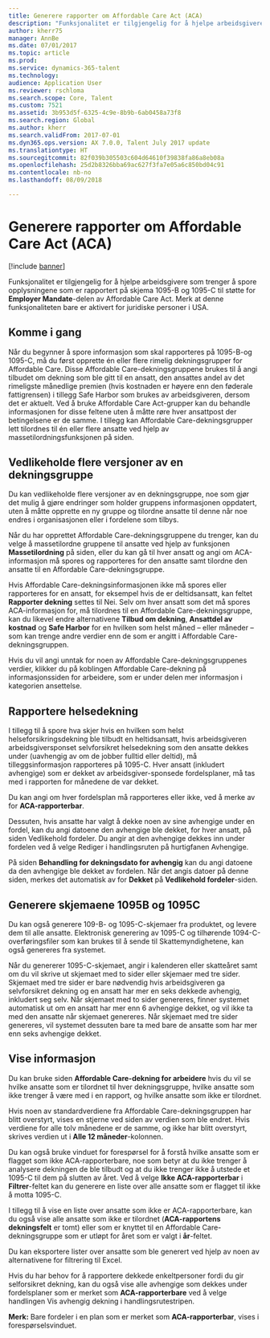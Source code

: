 ```yaml
---
title: Generere rapporter om Affordable Care Act (ACA)
description: "Funksjonalitet er tilgjengelig for å hjelpe arbeidsgivere som trenger å spore opplysningene som er rapportert på skjema 1095-B og 1095-C til støtte for Employer Mandate-delen av Affordable Care Act. Merk at denne funksjonaliteten bare er aktivert for juridiske personer i USA."
author: kherr75
manager: AnnBe
ms.date: 07/01/2017
ms.topic: article
ms.prod: 
ms.service: dynamics-365-talent
ms.technology: 
audience: Application User
ms.reviewer: rschloma
ms.search.scope: Core, Talent
ms.custom: 7521
ms.assetid: 3b953d5f-6325-4c9e-8b9b-6ab0458a73f8
ms.search.region: Global
ms.author: kherr
ms.search.validFrom: 2017-07-01
ms.dyn365.ops.version: AX 7.0.0, Talent July 2017 update
ms.translationtype: HT
ms.sourcegitcommit: 82f039b305503c604d64610f39838fa86a8eb08a
ms.openlocfilehash: 25d2b8326bba69ac627f3fa7e05a6c850bd04c91
ms.contentlocale: nb-no
ms.lasthandoff: 08/09/2018

---
```

# <a name="generate-affordable-care-act-aca-reports"></a>Generere rapporter om Affordable Care Act (ACA)

[!include [banner](includes/banner.md)]

Funksjonalitet er tilgjengelig for å hjelpe arbeidsgivere som trenger å spore opplysningene som er rapportert på skjema 1095-B og 1095-C til støtte for **Employer Mandate**-delen av Affordable Care Act. Merk at denne funksjonaliteten bare er aktivert for juridiske personer i USA.

## <a name="getting-started"></a>Komme i gang
Når du begynner å spore informasjon som skal rapporteres på 1095-B-og 1095-C, må du først opprette én eller flere rimelig dekningsgrupper for Affordable Care. Disse Affordable Care-dekningsgruppene brukes til å angi tilbudet om dekning som ble gitt til en ansatt, den ansattes andel av det rimeligste månedlige premien (hvis kostnaden er høyere enn den føderale fattigrensen) i tillegg Safe Harbor som brukes av arbeidsgiveren, dersom det er aktuelt. Ved å bruke Affordable Care Act-grupper kan du behandle informasjonen for disse feltene uten å måtte røre hver ansattpost der betingelsene er de samme. I tillegg kan Affordable Care-dekningsgrupper lett tilordnes til én eller flere ansatte ved hjelp av massetilordningsfunksjonen på siden.

## <a name="maintaining-multiple-versions-of-a-coverage-group"></a>Vedlikeholde flere versjoner av en dekningsgruppe
Du kan vedlikeholde flere versjoner av en dekningsgruppe, noe som gjør det mulig å gjøre endringer som holder gruppens informasjonen oppdatert, uten å måtte opprette en ny gruppe og tilordne ansatte til denne når noe endres i organisasjonen eller i fordelene som tilbys. 

Når du har opprettet Affordable Care-dekningsgruppene du trenger, kan du velge å massetilordne gruppene til ansatte ved hjelp av funksjonen **Massetilordning** på siden, eller du kan gå til hver ansatt og angi om ACA-informasjon må spores og rapporteres for den ansatte samt tilordne den ansatte til en Affordable Care-dekningsgruppe.

Hvis Affordable Care-dekningsinformasjonen ikke må spores eller rapporteres for en ansatt, for eksempel hvis de er deltidsansatt, kan feltet **Rapporter dekning** settes til Nei. Selv om hver ansatt som det må spores ACA-informasjon for, må tilordnes til en Affordable Care-dekningsgruppe, kan du likevel endre alternativene **Tilbud om dekning**, **Ansattdel av kostnad** og **Safe Harbor** for en hvilken som helst måned – eller måneder – som kan trenge andre verdier enn de som er angitt i Affordable Care-dekningsgruppen.

Hvis du vil angi unntak for noen av Affordable Care-dekningsgruppenes verdier, klikker du på koblingen Affordable Care-dekning på informasjonssiden for arbeidere, som er under delen mer informasjon i kategorien ansettelse.

## <a name="reporting-health-care-coverage"></a>Rapportere helsedekning
I tillegg til å spore hva skjer hvis en hvilken som helst helseforsikringsdekning ble tilbudt en heltidsansatt, hvis arbeidsgiveren arbeidsgiversponset selvforsikret helsedekning som den ansatte dekkes under (uavhengig av om de jobber fulltid eller deltid), må tilleggsinformasjon rapporteres på 1095-C. Hver ansatt (inkludert avhengige) som er dekket av arbeidsgiver-sponsede fordelsplaner, må tas med i rapporten for månedene de var dekket. 

Du kan angi om hver fordelsplan må rapporteres eller ikke, ved å merke av for **ACA-rapporterbar**.

Dessuten, hvis ansatte har valgt å dekke noen av sine avhengige under en fordel, kan du angi datoene den avhengige ble dekket, for hver ansatt, på siden Vedlikehold fordeler. Du angir at den avhengige dekkes inn under fordelen ved å velge Rediger i handlingsruten på hurtigfanen Avhengige.

På siden **Behandling for dekningsdato for avhengig** kan du angi datoene da den avhengige ble dekket av fordelen. Når det angis datoer på denne siden, merkes det automatisk av for **Dekket** på **Vedlikehold fordeler**-siden.

## <a name="generate-1095b-and-1095c-forms"></a>Generere skjemaene 1095B og 1095C
Du kan også generere 109-B- og 1095-C-skjemaer fra produktet, og levere dem til alle ansatte. Elektronisk generering av 1095-C og tilhørende 1094-C-overføringsfiler som kan brukes til å sende til Skattemyndighetene, kan også genereres fra systemet.  

Når du genererer 1095-C-skjemaet, angir i kalenderen eller skatteåret samt om du vil skrive ut skjemaet med to sider eller skjemaer med tre sider. Skjemaet med tre sider er bare nødvendig hvis arbeidsgiveren ga selvforsikret dekning og en ansatt har mer en seks dekkede avhengig, inkludert seg selv. Når skjemaet med to sider genereres, finner systemet automatisk ut om en ansatt har mer enn 6 avhengige dekket, og vil ikke ta med den ansatte når skjemaet genereres. Når skjemaet med tre sider genereres, vil systemet dessuten bare ta med bare de ansatte som har mer enn seks avhengige dekket.

## <a name="viewing-information"></a>Vise informasjon
Du kan bruke siden **Affordable Care-dekning for arbeidere** hvis du vil se hvilke ansatte som er tilordnet til hver dekningsgruppe, hvilke ansatte som ikke trenger å være med i en rapport, og hvilke ansatte som ikke er tilordnet.

Hvis noen av standardverdiene fra Affordable Care-dekningsgruppen har blitt overstyrt, vises en stjerne ved siden av verdien som ble endret. Hvis verdiene for alle tolv månedene er de samme, og ikke har blitt overstyrt, skrives verdien ut i **Alle 12 måneder**-kolonnen.

Du kan også bruke vinduet for forespørsel for å forstå hvilke ansatte som er flagget som ikke ACA-rapporterbare, noe som betyr at du ikke trenger å analysere dekningen de ble tilbudt og at du ikke trenger ikke å utstede et 1095-C til dem på slutten av året. Ved å velge **Ikke ACA-rapporterbar** i **Filtrer**-feltet kan du generere en liste over alle ansatte som er flagget til ikke å motta 1095-C.

I tillegg til å vise en liste over ansatte som ikke er ACA-rapporterbare, kan du også vise alle ansatte som ikke er tilordnet (**ACA-rapportens dekningsfelt** er tomt) eller som er knyttet til en Affordable Care-dekningsgruppe som er utløpt for året som er valgt i **år**-feltet.

Du kan eksportere lister over ansatte som ble generert ved hjelp av noen av alternativene for filtrering til Excel.

Hvis du har behov for å rapportere dekkede enkeltpersoner fordi du gir selforsikret dekning, kan du også vise alle avhengige som dekkes under fordelsplaner som er merket som **ACA-rapporterbare** ved å velge handlingen Vis avhengig dekning i handlingsrutestripen.

**Merk:** Bare fordeler i en plan som er merket som **ACA-rapporterbar**, vises i forespørselsvinduet.


